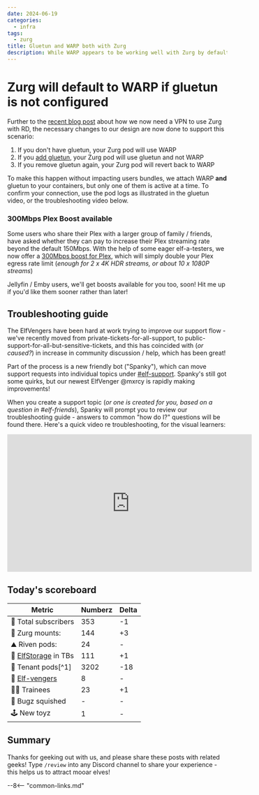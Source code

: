 ```yaml
---
date: 2024-06-19
categories:
  - infra
tags:
  - zurg
title: Gluetun and WARP both with Zurg
description: While WARP appears to be working well with Zurg by default, the updates necessary to prefer gluetun are now ready
---
```


# Zurg will default to WARP if gluetun is not configured

Further to the [recent blog post](/blog/2024/06/17/warping-around-realdebrid-issues/) about how we now need a VPN to use Zurg with RD, the necessary changes to our design are now done to support this scenario:

1. If you don't have gluetun, your Zurg pod will use WARP
2. If you [add gluetun](/app/gluetun/), your Zurg pod will use gluetun and not WARP
3. If you remove gluetun again, your Zurg pod will revert back to WARP

To make this happen without impacting users bundles, we attach WARP **and** gluetun to your containers, but only one of them is active at a time. To confirm your connection, use the pod logs as illustrated in the gluetun video, or the  troubleshooting video below.

<!-- more -->

### 300Mbps Plex Boost available

Some users who share their Plex with a larger group of family / friends, have asked whether they can pay to increase their Plex streaming rate beyond the default 150Mbps. With the help of some eager elf-a-testers, we now offer a [300Mbps boost for Plex](https://store.elfhosted.com/product/plex-booster-upgrade), which will simply double your  Plex egress rate limit (*enough for 2 x 4K HDR streams, or about 10 x 1080P streams*)

Jellyfin / Emby users, we'll get boosts available for you too, soon! Hit me up if you'd like them sooner rather than later!

## Troubleshooting guide

The ElfVengers have been hard at work trying to improve our support flow - we've recently moved from private-tickets-for-all-support, to public-support-for-all-but-sensitive-tickets, and this has coincided with (*or caused?*) in increase in community discussion / help, which has been great!

Part of the process is a new friendly bot ("Spanky"), which can move support requests into individual topics under [#elf-support](https://discord.com/channels/396055506072109067/1245513340176961606). Spanky's still got some quirks, but our newest ElfVenger \@mxrcy is rapidly making improvements!

When you create a support topic (*or one is created for you, based on a question in #elf-friends*), Spanky will prompt you to review our troubleshooting guide - answers to common "how do I?" questions will be found there. Here's a quick video re troubleshooting, for the visual learners:

<iframe width="560" height="315" src="https://www.youtube.com/embed/gdZaPHvpJCo?si=FPScroHIHfUMuOMe" title="YouTube video player" frameborder="0" allow="accelerometer; autoplay; clipboard-write; encrypted-media; gyroscope; picture-in-picture; web-share" referrerpolicy="strict-origin-when-cross-origin" allowfullscreen></iframe>

## Today's scoreboard

Metric | Numberz | Delta
---------|----------|----------
🧝 Total subscribers | 353 | -1
👾 Zurg mounts: | 144 | +3
⛰ Riven pods: | 24 | -
💾 [ElfStorage](https://elfhosted.com/what-is/elfstorage/) in TBs | 111 | +1
🐬 Tenant pods[^1] | 3202 | -18
🦸 [Elf-vengers](https://elfhosted.com/team/#elf-vengers) | 8 | -
🧑‍🎓 Trainees | 23 | +1
🐛 Bugz squished | - | -
🕹️ New toyz | 1 | -

## Summary

Thanks for geeking out with us, and please share these posts with related geeks! Type `/review` into any Discord channel to share your experience - this helps us to attract mooar elves!

--8<-- "common-links.md"
